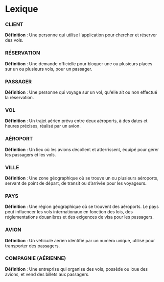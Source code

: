 # Lexique

### CLIENT
**Définition** : Une personne qui utilise l'application pour chercher et réserver des vols.

### RÉSERVATION
**Définition** : Une demande officielle pour bloquer une ou plusieurs places sur un ou plusieurs vols, pour un passager.

### PASSAGER
**Définition** : Une personne qui voyage sur un vol, qu'elle ait ou non effectué la réservation.

### VOL
**Définition** : Un trajet aérien prévu entre deux aéroports, à des dates et heures précises, réalisé par un avion.

### AÉROPORT
**Définition** : Un lieu où les avions décollent et atterrissent, équipé pour gérer les passagers et les vols.

### VILLE
**Définition** : Une zone géographique où se trouve un ou plusieurs aéroports, servant de point de départ, de transit ou d’arrivée pour les voyageurs.

### PAYS
**Définition** : Une région géographique où se trouvent des aéroports. Le pays peut influencer les vols internationaux en fonction des lois, des réglementations douanières et des exigences de visa pour les passagers.

### AVION
**Définition** : Un véhicule aérien identifié par un numéro unique, utilisé pour transporter des passagers.

### COMPAGNIE (AÉRIENNE)
**Définition** : Une entreprise qui organise des vols, possède ou loue des avions, et vend des billets aux passagers.



